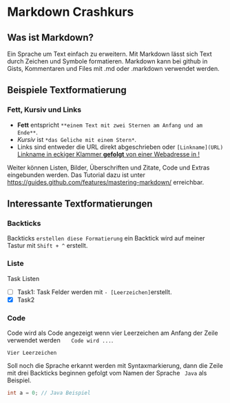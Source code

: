 # Markdown Crashkurs
## Was ist Markdown?
Ein Sprache um Text einfach zu erweitern. Mit Markdown lässt sich Text durch Zeichen und Symbole formatieren. Markdown kann bei github in Gists, Kommentaren und Files mit .md oder .markdown verwendet werden.
 
 ## Beispiele Textformatierung
 ### Fett, Kursiv und Links
- **Fett** entspricht `**einem Text mit zwei Sternen am Anfang und am Ende**`.
- *Kursiv* ist `*das Geliche mit einem Stern*`. 
- Links sind entweder die URL direkt abgeschrieben oder `[Linkname](URL)` [Linkname in eckiger Klammer **gefolgt** von einer Webadresse in !](http://bsp.com) 
 
 Weiter können Listen, Bilder, Überschriften und Zitate, Code und Extras eingebunden werden. Das Tutorial dazu ist unter https://guides.github.com/features/mastering-markdown/ erreichbar.
 
## Interessante Textformatierungen
### Backticks
Backticks `erstellen diese Formatierung` ein Backtick wird auf meiner Tastur mit `Shift + ^` erstellt.

### Liste
Task Listen
- [ ] Task1: Task Felder werden mit `- [Leerzeichen]`erstellt.
- [x] Task2

### Code
Code wird als Code angezeigt wenn vier Leerzeichen am Anfang der Zeile verwendet werden `   Code wird ...`.
    
    Vier Leerzeichen
    
Soll noch die Sprache erkannt werden mit Syntaxmarkierung, dann die Zeile mit drei Backticks beginnen gefolgt vom Namen der Sprache ` Java` als Beispiel.
    
``` Java
int a = 0; // Java Beispiel
```
